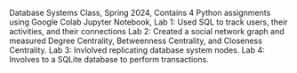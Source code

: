 Database Systems Class,
Spring 2024,
Contains 4 Python assignments using Google Colab Jupyter Notebook,
Lab 1: Used SQL to track users, their activities, and their connections
Lab 2: Created a social network graph and measured Degree Centrality, Betweenness Centrality, and Closeness Centrality.
Lab 3: Invlolved replicating database system nodes.
Lab 4: Involves to a SQLite database to perform transactions.
